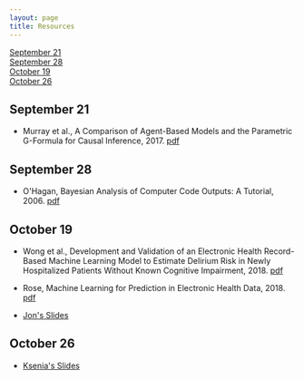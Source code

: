 ```yaml
---
layout: page
title: Resources
---
```


[September 21](#sept21)  
[September 28](#sept28)  
[October 19](#oct19)  
[October 26](#oct26)  

## September 21
<a id="sept21"></a>

  -  Murray et al., A Comparison of Agent-Based Models and the Parametric G-Formula for Causal Inference, 2017. [pdf](/SMWG/docs/papers/murray2017.pdf) 

## September 28
<a id="sept28"></a>

  -  O'Hagan, Bayesian Analysis of Computer Code Outputs: A Tutorial, 2006. [pdf](/SMWG/docs/papers/ohagan2006.pdf)

## October 19
<a id="oct19"></a>

  - Wong et al., Development and Validation of an Electronic Health Record-Based Machine Learning Model to Estimate Delirium Risk in Newly Hospitalized Patients Without Known Cognitive Impairment, 2018. [pdf](/SMWG/docs/papers/wong2018.pdf)  
  - Rose, Machine Learning for Prediction in Electronic Health Data, 2018. [pdf](/SMWG/docs/papers/rose2018.pdf)  

  - [Jon's Slides](/SMWG/docs/slides/jonslides.pdf)

## October 26
<a id="oct26"></a>  

  - [Ksenia's Slides](/SMWG/docs/slides/Zero_inflated_output_present.pdf)
